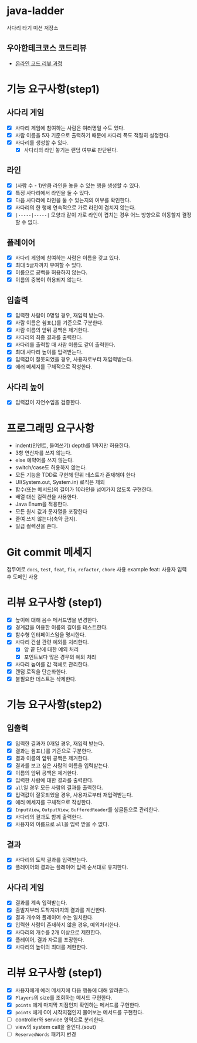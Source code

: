 # java-ladder

사다리 타기 미션 저장소

## 우아한테크코스 코드리뷰

- [온라인 코드 리뷰 과정](https://github.com/woowacourse/woowacourse-docs/blob/master/maincourse/README.md)

# 기능 요구사항(step1)

## 사다리 게임

- [x] 사다리 게임에 참여하는 사람은 여러명일 수도 있다.
- [x] 사람 이름을 5자 기준으로 출력하기 때문에 사다리 폭도 적절히 설정한다.
- [x] 사다리를 생성할 수 있다.
    - [x] 사다리의 라인 놓기는 랜덤 여부로 판단된다.

## 라인

- [x] (사람 수 - 1)만큼 라인을 놓을 수 있는 행을 생성할 수 있다.
- [x] 특정 사다리에서 라인을 둘 수 있다.
- [x] 다음 사다리에 라인을 둘 수 있는지의 여부를 확인한다.
- [x] 사다리의 한 행에 연속적으로 가로 라인이 겹치지 않는다.
- [x] `|-----|-----|` 모양과 같이 가로 라인이 겹치는 경우 어느 방향으로 이동할지 결정할 수 없다.

## 플레이어

- [x] 사다리 게임에 참여하는 사람은 이름을 갖고 있다.
- [x] 최대 5글자까지 부여할 수 있다.
- [x] 이름으로 공백을 허용하지 않는다.
- [x] 이름의 중복이 허용되지 않는다.

## 입출력

- [x] 입력한 사람이 0명일 경우, 재입력 받는다.
- [x] 사람 이름은 쉼표(,)를 기준으로 구분한다.
- [x] 사람 이름의 앞뒤 공백은 제거한다.
- [x] 사다리의 최종 결과를 출력한다.
- [x] 사다리를 출력할 때 사람 이름도 같이 출력한다.
- [x] 최대 사다리 높이를 입력받는다.
- [x] 입력값이 잘못되었을 경우, 사용자로부터 재입력받는다.
- [x] 에러 메세지를 구체적으로 작성한다.

## 사다리 높이

- [x] 입력값이 자연수임을 검증한다.

# 프로그래밍 요구사항

- indent(인덴트, 들여쓰기) depth를 1까지만 허용한다.
- 3항 연산자를 쓰지 않는다.
- else 예약어를 쓰지 않는다.
- switch/case도 허용하지 않는다.
- 모든 기능을 TDD로 구현해 단위 테스트가 존재해야 한다
- UI(System.out, System.in) 로직은 제외
- 함수(또는 메서드)의 길이가 10라인을 넘어가지 않도록 구현한다.
- 배열 대신 컬렉션을 사용한다.
- Java Enum을 적용한다.
- 모든 원시 값과 문자열을 포장한다
- 줄여 쓰지 않는다(축약 금지).
- 일급 컬렉션을 쓴다.

# Git commit 메세지

접두어로 `docs`, `test`, `feat`, `fix`, `refactor`, `chore` 사용
example feat: 사용자 입력 후 도메인 사용

# 리뷰 요구사항 (step1)

- [x] 높이에 대해 음수 메서드명을 변경한다.
- [x] 경계값을 이용한 이름의 길이를 테스트한다.
- [x] 함수형 인터페이스임을 명시한다.
- [x] 사다리 건설 관련 예외를 처리한다.
    - [x] 양 끝 단에 대한 예외 처리
    - [x] 포인트보다 많은 경우의 예외 처리
- [x] 사다리 높이를 값 객체로 관리한다.
- [x] 렌덤 로직을 단순화한다.
- [x] 불필요한 테스트는 삭제한다.

# 기능 요구사항(step2)

## 입출력

- [x] 입력한 결과가 0개일 경우, 재입력 받는다.
- [x] 결과는 쉼표(,)를 기준으로 구분한다.
- [x] 결과 이름의 앞뒤 공백은 제거한다.
- [x] 결과를 보고 싶은 사람의 이름을 입력받는다.
- [x] 이름의 앞뒤 공백은 제거한다.
- [x] 입력한 사람에 대한 결과를 출력한다.
- [x] `all`일 경우 모든 사람의 결과를 출력한다.
- [x] 입력값이 잘못되었을 경우, 사용자로부터 재입력받는다.
- [x] 에러 메세지를 구체적으로 작성한다.
- [x] `InputView`, `OutputView`, `BufferedReader`를 싱글톤으로 관리한다.
- [x] 사다리의 결과도 함께 출력한다.
- [x] 사용자의 이름으로 `all`을 입력 받을 수 없다.

## 결과

- [x] 사다리의 도착 결과를 입력받는다.
- [x] 플레이어의 결과는 플레이어 입력 순서대로 유지한다.

## 사다리 게임

- [x] 결과를 계속 입력받는다.
- [x] 출발지부터 도착지까지의 결과를 계산한다.
- [x] 결과 개수와 플레이어 수는 일치한다.
- [x] 입력한 사람이 존재하지 않을 경우, 예외처리한다.
- [x] 사다리의 개수를 2개 이상으로 제한한다.
- [x] 플레이어, 결과 자료를 포장한다.
- [x] 사다리의 높이의 최대를 제한한다.

# 리뷰 요구사항 (step1)
- [x] 사용자에게 에러 메세지에 다음 행동에 대해 알려준다.
- [x] `Players`의 size를 조회하는 메서드 구현한다.
- [x] `points` 에게 마지막 지점인지 확인하는 메서드를 구현한다.
- [x] `points` 에게 0이 시작지점인지 물어보는 메서드를 구현한다.
- [ ] controller와 service 영역으로 분리한다.
- [ ] view의 system call을 줄인다.(sout)
- [ ] `ReservedWords` 패키지 변경
